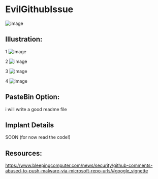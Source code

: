 # EvilGithubIssue
![image](https://github.com/gokupwn/EvilGithubIssue/assets/76757267/8f430adf-8b87-442d-98e9-da8ca311fe64)


##  Illustration:
1
![image](https://github.com/gokupwn/EvilGithubIssue/assets/76757267/ec40a77c-2d5b-4422-a6dc-0b0db9f54c0b)

2
![image](https://github.com/gokupwn/EvilGithubIssue/assets/76757267/b7e90c8e-7cc3-4b57-b3e2-d9be7db0003c)

3
![image](https://github.com/gokupwn/EvilGithubIssue/assets/76757267/bec60240-18b9-4943-b6a3-53b927d9c44b)

4
![image](https://github.com/gokupwn/EvilGithubIssue/assets/76757267/e93b7077-e5e5-4bf6-a578-d6f502c06176)

## PasteBin Option:
i will write a good readme file

## Implant Details
SOON (for now read the code!)
## Resources:
https://www.bleepingcomputer.com/news/security/github-comments-abused-to-push-malware-via-microsoft-repo-urls/#google_vignette
